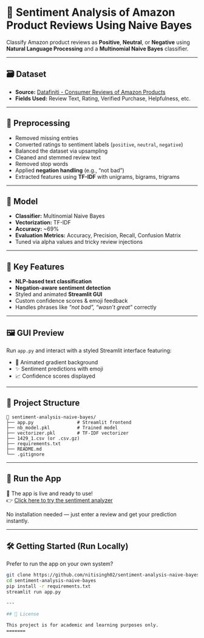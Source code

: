 
# 💬 Sentiment Analysis of Amazon Product Reviews Using Naive Bayes

Classify Amazon product reviews as **Positive**, **Neutral**, or **Negative** using **Natural Language Processing** and a **Multinomial Naive Bayes** classifier.

---

## 🗃️ Dataset

- **Source:** [Datafiniti - Consumer Reviews of Amazon Products](https://data.world/datafiniti/consumer-reviews-of-amazon-products)
- **Fields Used:** Review Text, Rating, Verified Purchase, Helpfulness, etc.

---

## 🧽 Preprocessing

- Removed missing entries  
- Converted ratings to sentiment labels (`positive`, `neutral`, `negative`)  
- Balanced the dataset via upsampling  
- Cleaned and stemmed review text  
- Removed stop words  
- Applied **negation handling** (e.g., “not bad”)  
- Extracted features using **TF-IDF** with unigrams, bigrams, trigrams

---

## 🤖 Model

- **Classifier:** Multinomial Naive Bayes  
- **Vectorization:** TF-IDF  
- **Accuracy:** ~69%  
- **Evaluation Metrics:** Accuracy, Precision, Recall, Confusion Matrix  
- Tuned via alpha values and tricky review injections

---

## 🎯 Key Features

- **NLP-based text classification**  
- **Negation-aware sentiment detection**  
- Styled and animated **Streamlit GUI**  
- Custom confidence scores & emoji feedback  
- Handles phrases like *“not bad”, “wasn’t great”* correctly

---

## 🖼️ GUI Preview

Run `app.py` and interact with a styled Streamlit interface featuring:

- 🎨 Animated gradient background  
- ✨ Sentiment predictions with emoji  
- 📈 Confidence scores displayed

---

## 🧩 Project Structure

```
📁 sentiment-analysis-naive-bayes/
├── app.py                # Streamlit frontend
├── nb_model.pkl          # Trained model
├── vectorizer.pkl        # TF-IDF vectorizer
├── 1429_1.csv (or .csv.gz)
├── requirements.txt
├── README.md
└── .gitignore
```

---

## 🚀 Run the App

🎉 The app is live and ready to use!  
👉 [Click here to try the sentiment analyzer](https://your-app-link.streamlit.app)

No installation needed — just enter a review and get your prediction instantly.

---

## 🛠️ Getting Started (Run Locally)

Prefer to run the app on your own system?

```bash
git clone https://github.com/nitisingh02/sentiment-analysis-naive-bayes.git
cd sentiment-analysis-naive-bayes
pip install -r requirements.txt
streamlit run app.py

---

## 📜 License

This project is for academic and learning purposes only.
=======

